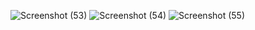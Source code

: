 
![Screenshot (53)](https://github.com/user-attachments/assets/a61389c9-5f99-47b3-beb4-58492ae80700)
![Screenshot (54)](https://github.com/user-attachments/assets/473e6432-8734-4591-94b3-1f9317e5dfc0)
![Screenshot (55)](https://github.com/user-attachments/assets/6ea95adb-5ba4-4133-b4cd-c76c32c663af)





